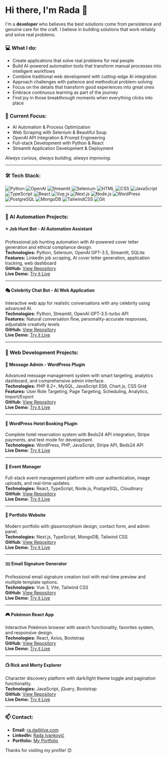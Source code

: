 # Hi there, I'm Rada 👋

I'm a **developer** who believes the best solutions come from persistence and genuine care for the craft. I believe in building solutions that work reliably and solve real problems.

### 💻 What I do:
- Create applications that solve real problems for real people
- Build AI-powered automation tools that transform manual processes into intelligent workflows
- Combine traditional web development with cutting-edge AI integration
- Approach challenges with patience and methodical problem-solving
- Focus on the details that transform good experiences into great ones  
- Embrace continuous learning as part of the journey
- Find joy in those breakthrough moments when everything clicks into place

### 🎯 Current Focus:
- AI Automation & Process Optimization
- Web Scraping with Selenium & Beautiful Soup
- OpenAI API Integration & Prompt Engineering  
- Full-stack Development with Python & React
- Streamlit Application Development & Deployment

*Always curious, always building, always improving.*

---

### 🛠️ Tech Stack:
![Python](https://img.shields.io/badge/-Python-3776AB?style=flat&logo=python&logoColor=white)
![OpenAI](https://img.shields.io/badge/-OpenAI-412991?style=flat&logo=openai&logoColor=white)
![Streamlit](https://img.shields.io/badge/-Streamlit-FF4B4B?style=flat&logo=streamlit&logoColor=white)
![Selenium](https://img.shields.io/badge/-Selenium-43B02A?style=flat&logo=selenium&logoColor=white)
![HTML](https://img.shields.io/badge/-HTML5-E34F26?style=flat&logo=html5&logoColor=white)
![CSS](https://img.shields.io/badge/-CSS3-1572B6?style=flat&logo=css3)
![JavaScript](https://img.shields.io/badge/-JavaScript-F7DF1E?style=flat&logo=javascript&logoColor=black)
![TypeScript](https://img.shields.io/badge/-TypeScript-3178C6?style=flat&logo=typescript&logoColor=white)
![React](https://img.shields.io/badge/-React-61DAFB?style=flat&logo=react&logoColor=white)
![Vue.js](https://img.shields.io/badge/-Vue.js-4FC08D?style=flat&logo=vue.js&logoColor=white)
![Next.js](https://img.shields.io/badge/-Next.js-000000?style=flat&logo=next.js)
![Node.js](https://img.shields.io/badge/-Node.js-339933?style=flat&logo=node.js&logoColor=white)
![WordPress](https://img.shields.io/badge/-WordPress-21759B?style=flat&logo=wordpress&logoColor=white)
![PostgreSQL](https://img.shields.io/badge/-PostgreSQL-336791?style=flat&logo=postgresql&logoColor=white)
![MongoDB](https://img.shields.io/badge/-MongoDB-47A248?style=flat&logo=mongodb&logoColor=white)
![TailwindCSS](https://img.shields.io/badge/-TailwindCSS-38B2AC?style=flat&logo=tailwind-css)
![Git](https://img.shields.io/badge/-Git-F05032?style=flat&logo=git&logoColor=white)

---

### 🤖 AI Automation Projects:

#### ⭐ **Job Hunt Bot** - AI Automation Assistant
Professional job hunting automation with AI-powered cover letter generation and ethical compliance design.  
**Technologies:** Python, Selenium, OpenAI GPT-3.5, Streamlit, SQLite  
**Features:** LinkedIn job scraping, AI cover letter generation, application tracking, web dashboard  
**GitHub:** <a href="https://github.com/rada-ii/job-hunt-bot" target="_blank">View Repository</a>   
**Live Demo:** <a href="https://job-hunt-bot.streamlit.app/" target="_blank">Try it Live</a>

---

#### 🎭 **Celebrity Chat Bot** - AI Web Application
Interactive web app for realistic conversations with any celebrity using advanced AI.  
**Technologies:** Python, Streamlit, OpenAI GPT-3.5-turbo API  
**Features:** Natural conversation flow, personality-accurate responses, adjustable creativity levels  
**GitHub:** <a href="https://github.com/rada-ii/celebrity-chatbot-web" target="_blank">View Repository</a>   
**Live Demo:** <a href="https://celebrity-chatbot.streamlit.app/" target="_blank">Try it Live</a>

---

### 🚀 Web Development Projects:

#### 📧 **Message Admin** - WordPress Plugin
Advanced message management system with smart targeting, analytics dashboard, and comprehensive admin interface.  
**Technologies:** PHP 8.2+, MySQL, JavaScript ES6, Chart.js, CSS Grid  
**Features:** User Role Targeting, Page Targeting, Scheduling, Analytics, Import/Export   
**GitHub:** <a href="https://github.com/rada-ii/message-admin" target="_blank">View Repository</a>   
**Live Demo:** <a href="https://dev-message-admin.pantheonsite.io/home/" target="_blank">Try it Live</a>

---

#### 🏨 **WordPress Hotel Booking Plugin**
Complete hotel reservation system with Beds24 API integration, Stripe payments, and test mode for development.  
**Technologies:** WordPress, PHP, JavaScript, Stripe API, Beds24 API  
**Live Demo:** <a href="https://dev-bookingroom.pantheonsite.io/booking/" target="_blank">Try it Live</a>

---

#### 🎉 **Event Manager**
Full-stack event management platform with user authentication, image uploads, and real-time updates.  
**Technologies:** React, TypeScript, Node.js, PostgreSQL, Cloudinary  
**GitHub:** <a href="https://github.com/rada-ii/event-manager" target="_blank">View Repository</a>  
**Live Demo:** <a href="https://event-manager-frontend-ruby.vercel.app" target="_blank">Try it Live</a>

---

#### 💼 **Portfolio Website**
Modern portfolio with glassmorphism design, contact form, and admin panel.  
**Technologies:** Next.js, TypeScript, MongoDB, Tailwind CSS  
**GitHub:** <a href="https://github.com/rada-ii/portfolio-v2" target="_blank">View Repository</a>  
**Live Demo:** <a href="https://portfolio-v2-topaz-pi.vercel.app" target="_blank">Try it Live</a>

---

#### ✉️ **Email Signature Generator**
Professional email signature creation tool with real-time preview and multiple template options.  
**Technologies:** Vue 3, Vite, Tailwind CSS  
**GitHub:** <a href="https://github.com/rada-ii/Email-signature-generator" target="_blank">View Repository</a>  
**Live Demo:** <a href="https://email-signature-generator-steel.vercel.app/" target="_blank">Try it Live</a>

---

#### 🎮 **Pokémon React App**
Interactive Pokémon browser with search functionality, favorites system, and responsive design.  
**Technologies:** React, Axios, Bootstrap  
**GitHub:** <a href="https://github.com/rada-ii/Pokemon-react-app" target="_blank">View Repository</a>  
**Live Demo:** <a href="https://pokemon-react-app-gamma.vercel.app/" target="_blank">Try it Live</a>

---

#### 📺 **Rick and Morty Explorer**
Character discovery platform with dark/light theme toggle and pagination functionality.  
**Technologies:** JavaScript, jQuery, Bootstrap  
**GitHub:** <a href="https://github.com/rada-ii/Rick_and_Morty" target="_blank">View Repository</a>  
**Live Demo:** <a href="https://rada-ii.github.io/Rick_and_Morty/" target="_blank">Try it Live</a>

---

### 📫 Contact:
- **Email:** <a href="mailto:ra.da@live.com" target="_blank">ra.da@live.com</a>
- **LinkedIn:** <a href="https://www.linkedin.in/rada-ivankovi%C4%87-52621b74/" target="_blank">Rada Ivanković</a>
- **Portfolio:** <a href="https://portfolio-v2-topaz-pi.vercel.app" target="_blank">My Portfolio</a>

Thanks for visiting my profile! 😊

